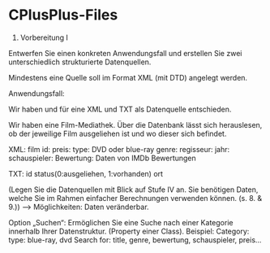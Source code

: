 # CPlusPlus-Files

1. Vorbereitung I



Entwerfen Sie einen konkreten Anwendungsfall und erstellen Sie zwei unterschiedlich strukturierte Datenquellen.

Mindestens eine Quelle soll im Format XML (mit DTD) angelegt werden.


Anwendungsfall:

Wir haben und für eine XML und TXT als Datenquelle entschieden.

Wir haben eine Film-Mediathek. Über die Datenbank lässt sich herauslesen, ob der jeweilige Film ausgeliehen ist und wo dieser sich befindet.



XML: 
film id:
preis:
type: DVD oder blue-ray
genre:
regisseur:
jahr:
schauspieler:
Bewertung: Daten von IMDb Bewertungen


TXT: 
id   status(0:ausgeliehen, 1:vorhanden)   ort



(Legen Sie die Datenquellen mit Blick auf Stufe IV an. Sie benötigen Daten, welche Sie im Rahmen einfacher Berechnungen verwenden können. (s. 8. & 9.))
--> Möglichkeiten: 
Daten veränderbar.

Option „Suchen“: Ermöglichen Sie eine Suche nach einer Kategorie innerhalb Ihrer Datenstruktur. (Property einer Class).
Beispiel:
Category: type: blue-ray, dvd
Search for: title, genre, bewertung, schauspieler, preis...


